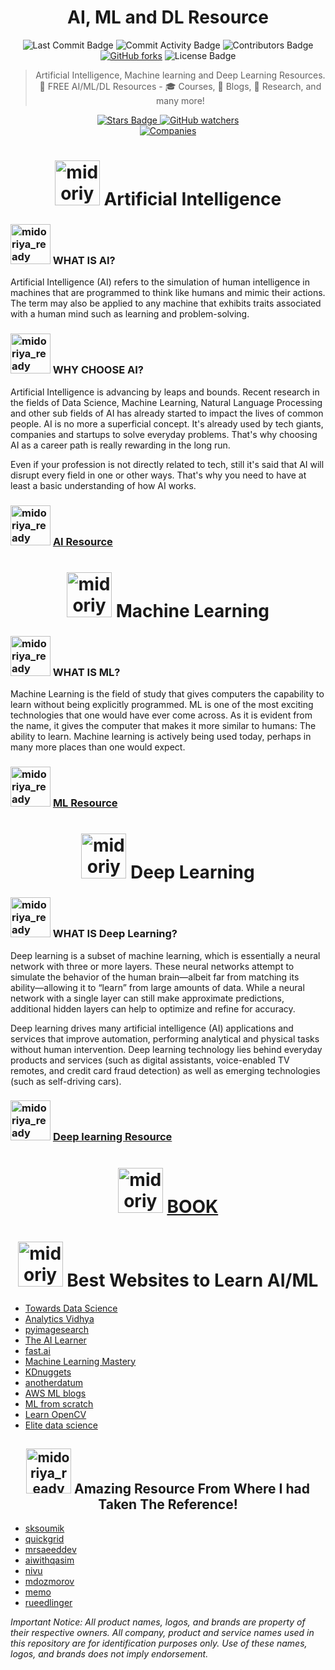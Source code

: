 <div align="center">
<H1>
AI, ML and DL Resource
</H1>
</div>
<div align="center">
<img src="https://img.shields.io/github/last-commit/DSC-IIT-GOA/DSC-Learning-Resources" alt="Last Commit Badge"/>
<img src="https://img.shields.io/github/commit-activity/w/DSC-IIT-GOA/DSC-Learning-Resources" alt="Commit Activity Badge"/>
<img src="https://img.shields.io/github/contributors/DSC-IIT-GOA/DSC-Learning-Resources" alt="Contributors Badge"/>
<a href="https://github.com/DSC-IIT-GOA/DSC-Learning-Resources/network"><img alt="GitHub forks" src="https://img.shields.io/github/forks/srajan-kiyotaka/AI-ML-DL-Resource"></a>
<img src="https://img.shields.io/github/license/DSC-IIT-GOA/DSC-Learning-Resources" alt="License Badge"/>


> Artificial Intelligence, Machine learning and Deep Learning Resources. 🚀 FREE AI/ML/DL Resources - 🎓 Courses, 📝 Blogs, 🔬 Research, and many more!

<a href="https://github.com/srajan-kiyotaka">
<img src="https://img.shields.io/github/stars/DSC-IIT-GOA/DSC-Learning-Resources?style=social" alt="Stars Badge"/>
<img alt="GitHub watchers" src="https://img.shields.io/github/watchers/DSC-IIT-GOA/DSC-Learning-Resources?style=social">
</div>
<div align="center">
<img src="https://github.com/srajan-kiyotaka/free-ai-resources/blob/master/companies.jpg" alt="Companies"/>
<H1>
<a href="https://emoji.discord.st/emojis/saberChan.png"><img src="https://emoji.discord.st/emojis/saberChan.png" width="72px" height="72px" alt="midoriya_ready"></a>
Artificial Intelligence
</H1>
</div>

### <a href="https://emoji.discord.st/emojis/fcebd823-96f5-40ba-886e-bbf58a80a7ef.png"><img src="https://emoji.discord.st/emojis/fcebd823-96f5-40ba-886e-bbf58a80a7ef.png" width="64px" height="64px" alt="midoriya_ready"></a> WHAT IS AI?

Artificial Intelligence (AI) refers to the simulation of human intelligence in machines that are programmed to think like humans and mimic their actions. The term may also be applied to any machine that exhibits traits associated with a human mind such as learning and problem-solving.

### <a href="https://emoji.discord.st/emojis/3dad9d16-69b8-46e3-b860-9c85cf1a7fe6.png"><img src="https://emoji.discord.st/emojis/3dad9d16-69b8-46e3-b860-9c85cf1a7fe6.png" width="64px" height="64px" alt="midoriya_ready"></a> WHY CHOOSE AI?

Artificial Intelligence is advancing by leaps and bounds. Recent research in the fields of Data Science, Machine Learning, Natural Language Processing and other sub fields of AI has already started to impact the lives of common people. AI is no more a superficial concept. It's already used by tech giants, companies and startups to solve everyday problems. That's why choosing AI as a career path is really rewarding in the long run.

Even if your profession is not directly related to tech, still it's said that AI will disrupt every field in one or other ways. That's why you need to have at least a basic understanding of how AI works.

### <a href="https://emoji.discord.st/emojis/2cd14dcd-82c7-444a-a286-30784007a914.png"><img src="https://emoji.discord.st/emojis/2cd14dcd-82c7-444a-a286-30784007a914.png" width="64px" height="64px" alt="midoriya_ready"></a> [AI Resource](AI_RESOURCE.md)

<div align="center">
<H1>
<a href="https://emoji.discord.st/emojis/ComfySagiri.png"><img src="https://emoji.discord.st/emojis/ComfySagiri.png" width="72px" height="72px" alt="midoriya_ready"></a>
Machine Learning
</H1>
</div>

### <a href="https://emoji.discord.st/emojis/b6fbae96-63e0-4656-99d9-1cba37a7d747.png"><img src="https://emoji.discord.st/emojis/b6fbae96-63e0-4656-99d9-1cba37a7d747.png" width="64px" height="64px" alt="midoriya_ready"></a> WHAT IS ML?

Machine Learning is the field of study that gives computers the capability to learn without being explicitly programmed. ML is one of the most exciting technologies that one would have ever come across. As it is evident from the name, it gives the computer that makes it more similar to humans: The ability to learn. Machine learning is actively being used today, perhaps in many more places than one would expect.

### <a href="https://emoji.discord.st/emojis/GWnanamiRinWave.png"><img src="https://emoji.discord.st/emojis/GWnanamiRinWave.png" width="64px" height="64px" alt="midoriya_ready"></a> [ML Resource](ML_RESOURCE.md)

<div align="center">
<H1>
<a href="https://emoji.discord.st/emojis/flandre_laugh.png"><img src="https://emoji.discord.st/emojis/flandre_laugh.png" width="72px" height="72px" alt="midoriya_ready"></a>
Deep Learning
</H1>
</div>

### <a href="https://emoji.discord.st/emojis/e21767b7-630b-4e42-924a-fcb30ad2d714.png"><img src="https://emoji.discord.st/emojis/e21767b7-630b-4e42-924a-fcb30ad2d714.png" width="64px" height="64px" alt="midoriya_ready"></a> WHAT IS Deep Learning?

Deep learning is a subset of machine learning, which is essentially a neural network with three or more layers. These neural networks attempt to simulate the behavior of the human brain—albeit far from matching its ability—allowing it to “learn” from large amounts of data. While a neural network with a single layer can still make approximate predictions, additional hidden layers can help to optimize and refine for accuracy.

Deep learning drives many artificial intelligence (AI) applications and services that improve automation, performing analytical and physical tasks without human intervention. Deep learning technology lies behind everyday products and services (such as digital assistants, voice-enabled TV remotes, and credit card fraud detection) as well as emerging technologies (such as self-driving cars).

### <a href="https://emoji.discord.st/emojis/NepHug.png"><img src="https://emoji.discord.st/emojis/NepHug.png" width="64px" height="64px" alt="midoriya_ready"></a> [Deep learning Resource](DL_RESOURCE.md)

<div align="center">

# <a href="https://emoji.discord.st/emojis/d8b7a8d7-f3e5-4284-93db-a7fa8f75b515.png"><img src="https://emoji.discord.st/emojis/d8b7a8d7-f3e5-4284-93db-a7fa8f75b515.png" width="72px" height="72px" alt="midoriya_ready"></a> [BOOK](BOOK.md)

</div>

<div align="center">
<H1>
<a href="https://emoji.discord.st/emojis/mexShrug.png"><img src="https://emoji.discord.st/emojis/mexShrug.png" width="72px" height="72px" alt="midoriya_ready"></a>
Best Websites to Learn AI/ML
</H1>
</div>

- [Towards Data Science](https://towardsdatascience.com/)
- [Analytics Vidhya](https://www.analyticsvidhya.com/)
- [pyimagesearch](https://www.pyimagesearch.com/)
- [The AI Learner](https://theailearner.com/)
- [fast.ai](https://www.fast.ai/)
- [Machine Learning Mastery](https://machinelearningmastery.com/)
- [KDnuggets](https://www.kdnuggets.com/)
- [anotherdatum](https://anotherdatum.com/)
- [AWS ML blogs](https://aws.amazon.com/blogs/machine-learning/)
- [ML from scratch](https://mlfromscratch.com/)
- [Learn OpenCV](https://www.learnopencv.com/)
- [Elite data science](https://elitedatascience.com/)


<div align="center">
<H2>
<a href="https://emoji.discord.st/emojis/2427ed28-27d9-44a3-bbbe-003ef9e5138e.png"><img src="https://emoji.discord.st/emojis/2427ed28-27d9-44a3-bbbe-003ef9e5138e.png" width="72px" height="72px" alt="midoriya_ready"></a>
Amazing Resource From Where I had Taken The Reference!
</H2>
</div>

- [sksoumik](https://github.com/sksoumik/AI-resources#course)
- [quickgrid](https://github.com/quickgrid/AI-Resources)
- [mrsaeeddev](https://github.com/mrsaeeddev/free-ai-resources)
- [aiwithqasim](https://github.com/aiwithqasim/Free-Artificial-Intelligence-Resources)
- [nivu](https://github.com/nivu/ai_all_resources)
- [mdozmorov](https://github.com/mdozmorov/MachineLearning_notes#keras-tensorflow)
- [memo](https://github.com/memo/ai-resources)
- [rueedlinger](https://github.com/rueedlinger/ml-resources)

_Important Notice: All product names, logos, and brands are property of their respective owners. All company, product and service names used in this repository are for identification purposes only. Use of these names, logos, and brands does not imply endorsement._

